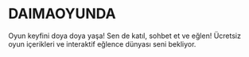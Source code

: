 # DAIMAOYUNDA
Oyun keyfini doya doya yaşa! Sen de katıl, sohbet et ve eğlen! Ücretsiz oyun içerikleri ve interaktif eğlence dünyası seni bekliyor.
